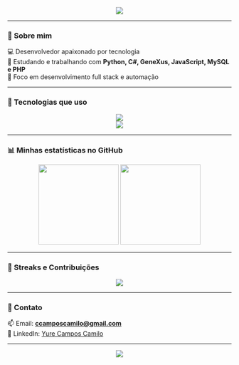 <!-- Banner opcional -->
<p align="center">
  <img src="https://capsule-render.vercel.app/api?type=waving&color=0:00c4ff,100:004080&height=180&section=header&text=👋%20Olá,%20eu%20sou%20Yure%20Camilo!&fontSize=35&fontColor=fff&animation=fadeIn" />
</p>

---

### 🚀 Sobre mim
💻 Desenvolvedor apaixonado por tecnologia  
🌱 Estudando e trabalhando com **Python, C#, GeneXus, JavaScript, MySQL e PHP**  
🎯 Foco em desenvolvimento full stack e automação  

---

### 🧰 Tecnologias que uso

<p align="center">
  <img src="https://skillicons.dev/icons?i=python,cs,php,js,mysql,html,css,git" />
  <br/>
  <img src="https://img.shields.io/badge/GeneXus-8A2BE2?style=for-the-badge&logo=genexus&logoColor=white" />
</p>

---

### 📊 Minhas estatísticas no GitHub

<p align="center">
  <img height="180em" src="https://github-readme-stats.vercel.app/api?username=yurecamilo&show_icons=true&theme=tokyonight&count_private=true" />
  <img height="180em" src="https://github-readme-stats.vercel.app/api/top-langs/?username=yurecamilo&layout=compact&langs_count=7&theme=tokyonight" />
</p>

---

### 🧩 Streaks e Contribuições
<p align="center">
  <img src="https://streak-stats.demolab.com?user=yurecamilo&theme=tokyonight&hide_border=false" />
</p>

---

### 💬 Contato
📫 Email: **ccamposcamilo@gmail.com**  
💼 LinkedIn: [Yure Campos Camilo](https://www.linkedin.com/in/yure-campos-camilo-a31584252/)


---

<p align="center">
  <img src="https://capsule-render.vercel.app/api?type=waving&color=0:004080,100:00c4ff&height=120&section=footer" />
</p>
